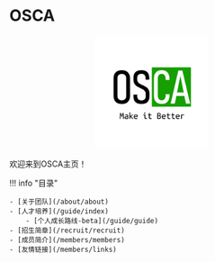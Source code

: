 # OSCA

<center><img src="./index-pic/osca-logo.png" width="200"/></center>


欢迎来到OSCA主页！

!!! info "目录"

    - [关于团队](/about/about)
    - [人才培养](/guide/index)
        - [个人成长路线-beta](/guide/guide)
    - [招生简章](/recruit/recruit)
    - [成员简介](/members/members)
    - [友情链接](/members/links)